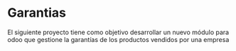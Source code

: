 # Garantias

El siguiente
proyecto tiene como objetivo desarrollar un nuevo módulo para odoo que gestione la
garantías de los productos vendidos por una empresa